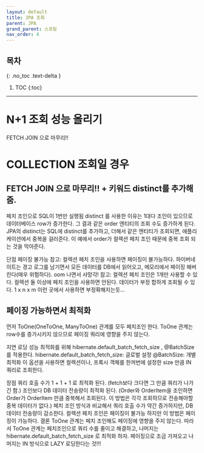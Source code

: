 ```yaml
---
layout: default
title: JPA 조회
parent: JPA
grand_parent: 스프링
nav_order: 4
---
```


## 목차
{: .no_toc .text-delta }

1. TOC
{:toc}

---

# N+1 조회 성능 올리기

FETCH JOIN 으로 마무리!!

# COLLECTION 조회일 경우

## FETCH JOIN 으로 마무리!! + 키워드 distinct를 추가해줌.

페치 조인으로 SQL이 1번만 실행됨
distinct 를 사용한 이유는 1대다 조인이 있으므로 데이터베이스 row가 증가한다. 그 결과 같은 order 엔티티의 조회 수도 증가하게 된다. JPA의 distinct는 SQL에 distinct를 추가하고, 
더해서 같은 엔티티가 조회되면, 애플리케이션에서 중복을 걸러준다. 이 예에서 order가 컬렉션 페치 조인 때문에 중복 조회 되는 것을 막아준다.

단점
페이징 불가능
참고: 컬렉션 페치 조인을 사용하면 페이징이 불가능하다. 하이버네이트는 경고 로그를 남기면서 모든 데이터를 DB에서 읽어오고, 메모리에서 페이징 해버린다(매우 위험하다). oom 나면서 사망각!
참고: 컬렉션 페치 조인은 1개만 사용할 수 있다. 컬렉션 둘 이상에 페치 조인을 사용하면 안된다. 데이터가 부정 합하게 조회될 수 있다.  1 x n x m 이런 곳에서 사용하면 부정확해지는듯...

## 페이징 가능하면서 최적화

먼저 ToOne(OneToOne, ManyToOne) 관계를 모두 페치조인 한다. ToOne 관계는 row수를 증가시키지 않으므로 페이징 쿼리에 영향을 주지 않는다.

지연 로딩 성능 최적화를 위해 hibernate.default_batch_fetch_size , @BatchSize 를 적용한다.
hibernate.default_batch_fetch_size: 글로벌 설정
@BatchSize: 개별 최적화
이 옵션을 사용하면 컬렉션이나, 프록시 객체를 한꺼번에 설정한 size 만큼 IN 쿼리로 조회한다.

장점
쿼리 호출 수가 1 + 1 + 1 로 최적화 된다.  (fetch보다 크다면 그 만큼 쿼리가 나가긴 함.)
조인보다 DB 데이터 전송량이 최적화 된다. (Order와 OrderItem을 조인하면 Order가 OrderItem 만큼 중복해서 조회된다. 이 방법은 각각 조회하므로 전송해야할 중복 데이터가 없다.)
페치 조인 방식과 비교해서 쿼리 호출 수가 약간 증가하지만, DB 데이터 전송량이 감소한다.
컬렉션 페치 조인은 페이징이 불가능 하지만 이 방법은 페이징이 가능하다.
결론
ToOne 관계는 페치 조인해도 페이징에 영향을 주지 않는다. 따라서 ToOne 관계는 페치조인으로 쿼리 수를 줄이고 해결하고, 나머지는 hibernate.default_batch_fetch_size 로 최적화 하자.
페이징으로 조금 가져오고 나머지는 IN 방식으로 LAZY 로딩한다는 것!!!
